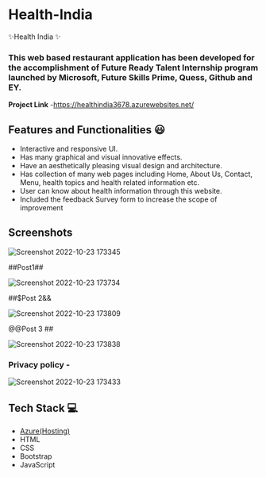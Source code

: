 # Health-India

✨Health India ✨

### This web based restaurant application has been developed for the accomplishment of Future Ready Talent Internship program launched by Microsoft, Future Skills Prime, Quess, Github and EY.


**Project Link** -https://healthindia3678.azurewebsites.net/

## Features and Functionalities 😃

- Interactive and responsive UI.
- Has many graphical and visual innovative effects.
- Have an aesthetically pleasing visual design and architecture.
- Has collection of many web pages including Home, About Us, Contact, Menu, health topics and health related information etc.
- User can know about health information through this website.
- Included the feedback Survey form to increase the scope of improvement 

## Screenshots

 

![Screenshot 2022-10-23 173345](https://user-images.githubusercontent.com/115562638/197391100-8515cde8-1531-4b80-bdde-7ee0498d23fb.png)


   

##Post1##


![Screenshot 2022-10-23 173734](https://user-images.githubusercontent.com/115562638/197391253-09ad67cb-b989-43b8-a7ee-3bdd5b70f6a3.png)

##$Post 2&&


![Screenshot 2022-10-23 173809](https://user-images.githubusercontent.com/115562638/197391272-1168ba88-a2f2-423c-99b5-281c3473f4c7.png)


@@Post 3 ##


![Screenshot 2022-10-23 173838](https://user-images.githubusercontent.com/115562638/197391300-c4457a1e-e5e7-4283-a333-4e5b251e7fba.png)




### Privacy policy -


![Screenshot 2022-10-23 173433](https://user-images.githubusercontent.com/115562638/197391109-48d69afe-ed26-49e2-b2c1-d41454bfd0a9.png)


## Tech Stack 💻

- [Azure(Hosting)](https://azure.microsoft.com/en-in/features/azure-portal/)
- HTML
- CSS
- Bootstrap
- JavaScript
